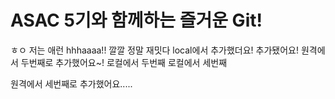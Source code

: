 # ASAC 5기와 함께하는 즐거운 Git!
ㅎㅇ 저는 애런
hhhaaaa!!
깔깔
정말 재밋다
local에서 추가했더요!
추가됐어요!
원격에서 두번째로 추가했어요~!
로컬에서 두번째
로컬에서 세번째

원격에서 세번째로 추가했어요.....
